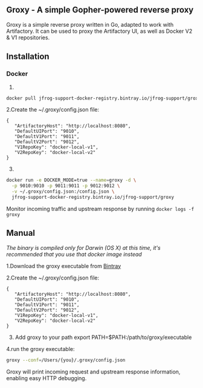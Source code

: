 ## Groxy - A simple Gopher-powered reverse proxy ##

Groxy is a simple reverse proxy written in Go, adapted to work with Artifactory. It can be used to proxy the Artifactory UI, as well as Docker V2 & V1 repositories.

## Installation ##

### Docker ###
1.
```bash 
docker pull jfrog-support-docker-registry.bintray.io/jfrog-support/groxy
```
2.Create the ~/.groxy/config.json file:


```
{
   "ArtifactoryHost": "http://localhost:8080",
   "DefaultUIPort": "9010",
   "DefaultV1Port": "9011",
   "DefaultV2Port": "9012",
   "V1RepoKey": "docker-local-v1",
   "V2RepoKey": "docker-local-v2"
}
```

3.
```bash
docker run -e DOCKER_MODE=true --name=groxy -d \
  -p 9010:9010 -p 9011:9011 -p 9012:9012 \
  -v ~/.groxy/config.json:/config.json \
  jfrog-support-docker-registry.bintray.io/jfrog-support/groxy
```

Monitor incoming traffic and upstream response by running `docker logs -f groxy`

## Manual ##

*The binary is compiled only for Darwin (OS X) at this time, it's recommended that you use that docker image instead*

1.Download the groxy executable from [Bintray](https://bintray.com/jfrog-support/groxy/groxy/view)

2.Create the ~/.groxy/config.json file:


```
{
   "ArtifactoryHost": "http://localhost:8080",
   "DefaultUIPort": "9010",
   "DefaultV1Port": "9011",
   "DefaultV2Port": "9012",
   "V1RepoKey": "docker-local-v1",
   "V2RepoKey": "docker-local-v2"
}
```

3. Add groxy to your path export PATH=$PATH:/path/to/groxy/executable

4.run the groxy executable:

```bash
groxy --conf=/Users/{you}/.groxy/config.json
```

Groxy will print incoming request and upstream response information, enabling easy HTTP debugging.

